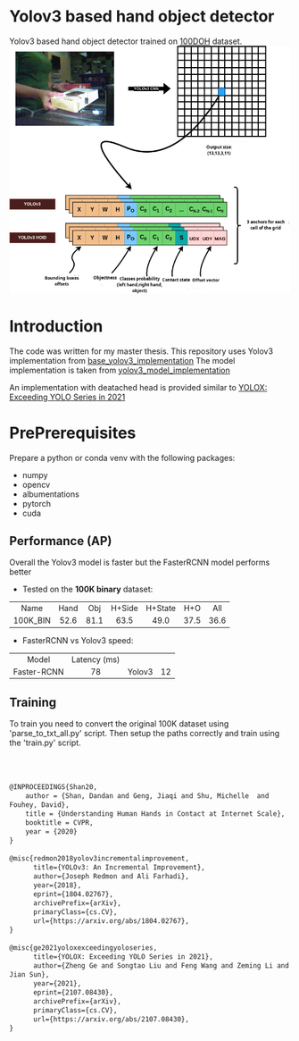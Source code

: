 # Yolov3 based hand object detector

Yolov3 based hand object detector trained on [100DOH](https://arxiv.org/abs/2006.06669) dataset.
![method](assets/yolov3_outputs_i.png)

# Introduction
The code was written for my master thesis.
This repository uses Yolov3 implementation from [base_yolov3_implementation](https://github.com/eriklindernoren/PyTorch-YOLOv3/tree/master)
The model implementation is taken from [yolov3_model_implementation](https://github.com/aladdinpersson/Machine-Learning-Collection/tree/master/ML/Pytorch/object_detection/YOLOv3)

An implementation with deatached head is provided similar to [YOLOX: Exceeding YOLO Series in 2021](https://arxiv.org/abs/2107.08430)

# PrePrerequisites

Prepare a python or conda venv with the following packages:
* numpy
* opencv
* albumentations
* pytorch 
* cuda

## Performance (AP)
Overall the Yolov3 model is faster but the FasterRCNN model performs better
- Tested on the **100K binary** dataset:
<table><tbody>
<tr>
<td align="center">Name</td>
<td align="center">Hand</td>
<td align="center">Obj</td>
<td align="center">H+Side</td>
<td align="center">H+State</td>
<td align="center">H+O</td>
<td align="center">All</td>
</tr>

<tr>
<td align='left'>100K_BIN</td>
<td align='center'>52.6</td>
<td align='center'>81.1</td>
<td align='center'>63.5</td>
<td align='center'>49.0</td>
<td align='center'>37.5</td>
<td align='center'>36.6</td>
</tr>

</tbody></table>

- FasterRCNN vs Yolov3 speed:
<table><tbody>
<tr>
<td align="center">Model</td>
<td align="center">Latency (ms)</td>
</tr>

<tr>
<td align='left'>Faster-RCNN</td>
<td align='center'>78</td>
<td align='left'>Yolov3</td>
<td align='center'>12</td>
</tr>

</tbody></table>

## Training
To train you need to convert the original 100K dataset using 'parse_to_txt_all.py' script.
Then setup the paths correctly and train using the 'train.py' script.


</br>
</br>

```
@INPROCEEDINGS{Shan20, 
    author = {Shan, Dandan and Geng, Jiaqi and Shu, Michelle  and Fouhey, David},
    title = {Understanding Human Hands in Contact at Internet Scale},
    booktitle = CVPR, 
    year = {2020} 
}

@misc{redmon2018yolov3incrementalimprovement,
      title={YOLOv3: An Incremental Improvement}, 
      author={Joseph Redmon and Ali Farhadi},
      year={2018},
      eprint={1804.02767},
      archivePrefix={arXiv},
      primaryClass={cs.CV},
      url={https://arxiv.org/abs/1804.02767}, 
}

@misc{ge2021yoloxexceedingyoloseries,
      title={YOLOX: Exceeding YOLO Series in 2021}, 
      author={Zheng Ge and Songtao Liu and Feng Wang and Zeming Li and Jian Sun},
      year={2021},
      eprint={2107.08430},
      archivePrefix={arXiv},
      primaryClass={cs.CV},
      url={https://arxiv.org/abs/2107.08430}, 
}
```